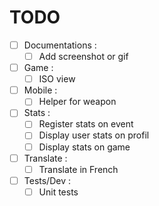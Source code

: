 TODO
====

- [ ] Documentations :
  - [ ] Add screenshot or gif
- [ ] Game :
  - [ ] ISO view
- [ ] Mobile :
  - [ ] Helper for weapon
- [ ] Stats :
  - [ ] Register stats on event
  - [ ] Display user stats on profil
  - [ ] Display stats on game
- [ ] Translate :
  - [ ] Translate in French
- [ ] Tests/Dev :
  - [ ] Unit tests
